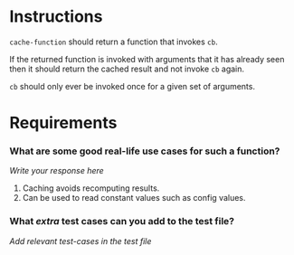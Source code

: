 # Instructions

`cache-function` should return a function that invokes `cb`.

If the returned function is invoked with arguments that it has already seen
then it should return the cached result and not invoke `cb` again.

`cb` should only ever be invoked once for a given set of arguments.

# Requirements

### **What are some good real-life use cases for such a function?**
*Write your response here*
1. Caching avoids recomputing results.
2. Can be used to read constant values such as config values.

### **What *extra* test cases can you add to the test file?**

*Add relevant test-cases in the test file*